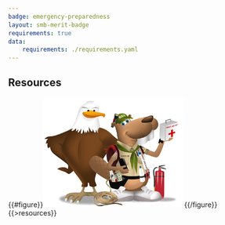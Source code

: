 ```yaml
---
badge: emergency-preparedness
layout: smb-merit-badge
requirements: true
data:
    requirements: ./requirements.yaml
---
```


## Resources

{{#figure}}<img src="emergency-preparedness-bucky.jpg" class="W(100%)" />{{/figure}}
{{>resources}}
